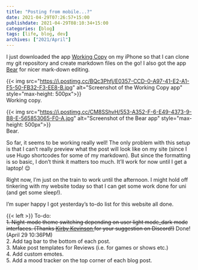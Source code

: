 ```yaml
---
title: "Posting from mobile...?"
date: 2021-04-29T07:26:57+15:00 
publishdate: 2021-04-29T08:10:34+15:00 
categories: [blog]
tags: [life, blog, dev]
archives: ["2021/April"]
---
```


I just downloaded the app [Working Copy](https://apps.apple.com/au/app/working-copy-git-client/id896694807) on my iPhone so that I can clone my git repository and create markdown files on the go!  I also got the app [Bear](https://apps.apple.com/au/app/bear/id1016366447) for nicer mark-down editing.  

{{< img src="https://i.postimg.cc/BQc3Phfj/E0357-CCD-0-A97-41-E2-A1-F5-50-FB32-F3-EE8-B.jpg" alt="Screenshot of the Working Copy app" style="max-height: 500px">}}  
Working copy.  

<!--more-->

{{< img src="https://i.postimg.cc/CM8SShvH/553-A352-F-6-E49-4373-9-B8-E-565853065-F0-A.jpg" alt="Screenshot of the Bear app" style="max-height: 500px">}}  
Bear.  


So far, it seems to be working really well! The only problem with this setup is that I can’t really preview what the post will look like on my site (since I use Hugo shortcodes for some of my markdown). But since the formatting is so basic, I don’t think it matters too much. It’ll work for now until I get a laptop! 😌  


Right now, I’m just on the train to work until the afternoon. I might hold off tinkering with my website today so that I can get some work done for uni (and get some sleep!).  


I’m super happy I got yesterday’s to-do list for this website all done.  


{{< left >}}
To-do: <br>
<strike>1. Night-mode theme switching depending on user light mode_dark mode interfaces. (Thanks <a href="https://kirby.kevinson.org"> Kirby Kevinson </a> for your suggestion on Discord!)</strike> Done! (April 29 10:36PM)<br>
2. Add tag bar to the bottom of each post. <br>
3. Make post templates for Reviews (i.e. for games or shows etc.) <br>
4. Add custom emotes. <br>
5. Add a mood tracker on the top corner of each blog post.
